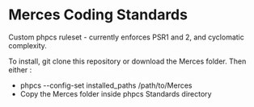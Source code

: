 # Merces Coding Standards

Custom phpcs ruleset - currently enforces PSR1 and 2, and cyclomatic complexity.

To install, git clone this repository or download the Merces folder.
Then either :

 - phpcs --config-set installed_paths /path/to/Merces
 - Copy the Merces folder inside phpcs Standards directory
